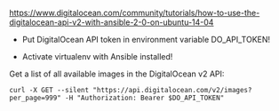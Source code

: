 https://www.digitalocean.com/community/tutorials/how-to-use-the-digitalocean-api-v2-with-ansible-2-0-on-ubuntu-14-04

* Put DigitalOcean API token in environment variable DO_API_TOKEN!

* Activate virtualenv with Ansible installed!

Get a list of all available images in the DigitalOcean v2 API:

`curl -X GET --silent "https://api.digitalocean.com/v2/images?per_page=999" -H "Authorization: Bearer $DO_API_TOKEN"` 

